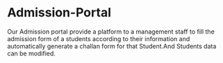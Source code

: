 # Admission-Portal
Our Admission portal provide a platform to a management staff to fill the admission form of a students according to their information and automatically generate a challan form for that Student.And Students data can be modified.
